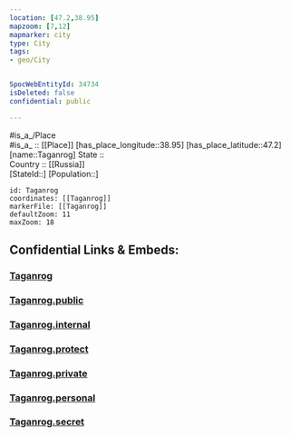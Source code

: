 ```yaml
---
location: [47.2,38.95] 
mapzoom: [7,12] 
mapmarker: city 
type: City
tags:
- geo/City


SpocWebEntityId: 34734
isDeleted: false
confidential: public

---
```

#is_a_/Place  
#is_a_ :: [[Place]] 
[has_place_longitude::38.95] 
[has_place_latitude::47.2] 
[name::Taganrog] 
State ::  
Country :: [[Russia]]  
[StateId::] 
[Population::] 



```leaflet
id: Taganrog
coordinates: [[Taganrog]] 
markerFile: [[Taganrog]] 
defaultZoom: 11 
maxZoom: 18
```


## Confidential Links & Embeds: 

### [Taganrog](/_Standards/Earth/Continent/Europe/Europe~East/Russia/Russia~South/Rostov_Oblast/City/Taganrog.md) 

### [Taganrog.public](/_public/Earth/Continent/Europe/Europe~East/Russia/Russia~South/Rostov_Oblast/City/Taganrog.public.md) 

### [Taganrog.internal](/_internal/Earth/Continent/Europe/Europe~East/Russia/Russia~South/Rostov_Oblast/City/Taganrog.internal.md) 

### [Taganrog.protect](/_protect/Earth/Continent/Europe/Europe~East/Russia/Russia~South/Rostov_Oblast/City/Taganrog.protect.md) 

### [Taganrog.private](/_private/Earth/Continent/Europe/Europe~East/Russia/Russia~South/Rostov_Oblast/City/Taganrog.private.md) 

### [Taganrog.personal](/_personal/Earth/Continent/Europe/Europe~East/Russia/Russia~South/Rostov_Oblast/City/Taganrog.personal.md) 

### [Taganrog.secret](/_secret/Earth/Continent/Europe/Europe~East/Russia/Russia~South/Rostov_Oblast/City/Taganrog.secret.md)

